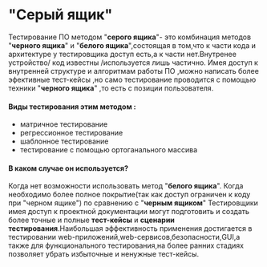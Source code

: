 # "Серый ящик" 

Тестирование ПО методом "**серого ящика**"- это комбинация методов "**черного ящика**" и "**белого ящика**",состоящая в том,что к части кода и архитектуре у тестировщика доступ есть,а к части нет.Внутренее устройство/ код известны /используется лишь частично. Имея доступ к внутренней структуре и алгоритмам работы ПО ,можно написать более эфективные тест-кейсы ,но само тестирование проводится с помощью техники "**черного ящика**" ,то есть с позиции пользователя.
#### Виды тестирования этим методом :
- матричное тестирование
- регрессионное тестирование
- шаблонное тестирование
- тестирование с помощью ортоганального массива

#### В каком случае он используется?
Когда нет возможности использовать метод "**белого ящика**". Когда необходимо более полное покрытие(так как доступ ограничен к коду при "черном ящике") по сравнению с "**черным ящиком**"
Тестировщики имея доступ к проектной документации могут подготовить и создать более точные и полные **тест-кейсы** и  **сценарии тестирования**.Наибольшая эффективность применения достигается в тестировании web-приложений,web-сервисов,безопасности,GUI,а также для функционального тестирования,на более ранних стадиях позволяет убрать избыточные и ненужные тест-кейсы.
